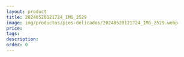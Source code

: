 ```yaml
---
layout: product
title: 20240520121724_IMG_2529
image: img/productos/pies-delicados/20240520121724_IMG_2529.webp
price: 
tags: 
description: 
order: 0
---
```

